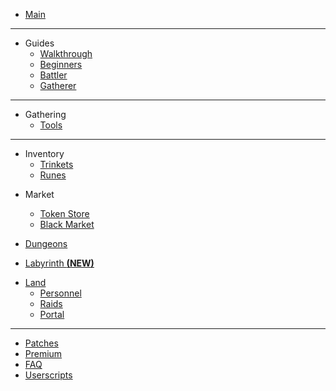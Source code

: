 <!-- docs/_sidebar.md -->

* [Main](/)

<hr>

* Guides
  * [Walkthrough](guides/walkthrough.md)
  * [Beginners](guides/beginners.md)
  * [Battler](guides/battling.md)
  * [Gatherer](guides/gatherer.md)

<!-- <hr> -->

<!-- * Battling  -->

<hr>

* Gathering
  * [Tools](gathering/tools.md)
<!-- * [Gathering Upgrade](gathering/gatheringupgrade.md) -->
<!-- * [Skill Shards](gathering/shards.md) -->



<hr>

* Inventory
  * [Trinkets](inventory/trinkets.md)
  * [Runes](inventory/runes.md)
<!--  * [Jewels](inventory/jewels.md) -->
* Market
  * [Token Store](market/tokenstore.md)
  * [Black Market](market/blackmarket.md)
* [Dungeons](dungeons.md)

* [Labyrinth **(NEW)**](labyrinth.md)

<!-- * Crafting -->
<!-- * [Runecrafting](crafting/runecrafting.md) -->
<!-- * [Jewelcrafting](crafting/jewelcrafting.md) -->
<!-- * [Alchemy](crafting/alchemy.md) -->
<!-- * [Clans](clans.md) -->
* [Land](land.md)
  * [Personnel](land/personnel.md)
  * [Raids](land/raids.md)
  * [Portal](land/portal.md)

<hr>

* [Patches](patches.md)
* [Premium](premium.md)
* [FAQ](faq.md)
* [Userscripts](userscripts.md)
